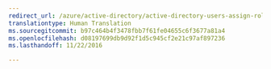 ```yaml
---
redirect_url: /azure/active-directory/active-directory-users-assign-role-azure-portal
translationtype: Human Translation
ms.sourcegitcommit: b97c464b4f3478fbb7f61fe04655c6f3677a81a4
ms.openlocfilehash: d08197699db9d92f1d5c945cf2e21c97af897236
ms.lasthandoff: 11/22/2016

---
```

